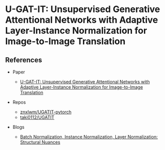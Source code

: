 # U-GAT-IT: Unsupervised Generative Attentional Networks with Adaptive Layer-Instance Normalization for Image-to-Image Translation

## References
- Paper
  - [U-GAT-IT: Unsupervised Generative Attentional Networks with Adaptive Layer-Instance Normalization for Image-to-Image Translation](https://arxiv.org/abs/1907.10830)<br>

- Repos
  - [znxlwm/UGATIT-pytorch](https://github.com/znxlwm/UGATIT-pytorch)
  - [taki0112/UGATIT](https://github.com/taki0112/UGATIT)

- Blogs
  - [Batch Normalization, Instance Normalization, Layer Normalization: Structural Nuances](https://becominghuman.ai/all-about-normalization-6ea79e70894b)